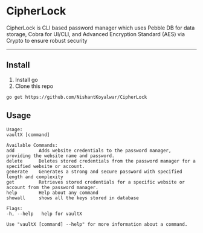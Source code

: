 # CipherLock
CipherLock is CLI based password manager which uses Pebble DB for data storage, Cobra for UI/CLI, and Advanced Encryption Standard (AES) via Crypto to ensure robust security


--------------------------------------------------------------------------------------------------------------------------------------------------------------------------------------


## Install
1. Install go
2. Clone this repo
```
go get https://github.com/NishantKoyalwar/CipherLock
```

## Usage
```
Usage:
vaultX [command]

Available Commands:
add         Adds website credentials to the password manager, providing the website name and password.
delete      Deletes stored credentials from the password manager for a specified website or account.
generate    Generates a strong and secure password with specified length and complexity
get         Retrieves stored credentials for a specific website or account from the password manager.
help        Help about any command
showall     shows all the keys stored in database

Flags:
-h, --help   help for vaultX

Use "vaultX [command] --help" for more information about a command.
```

